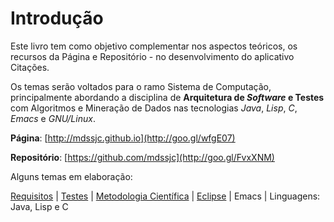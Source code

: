 # Introdução
Este livro tem como objetivo complementar nos aspectos teóricos, os recursos da Página e Repositório - no desenvolvimento do aplicativo Citações.

Os temas serão voltados para o ramo Sistema de Computação, principalmente abordando a disciplina de **Arquitetura de _Software_ e Testes** com Algoritmos e Mineração de Dados nas tecnologias *Java*, *Lisp*, *C*, *Emacs* e *GNU/Linux*.

**Página**: [http://mdssjc.github.io](http://goo.gl/wfgE07)

**Repositório**: [https://github.com/mdssjc](http://goo.gl/FvxXNM)

Alguns temas em elaboração:

[Requisitos](requisitos/README.md) |
[Testes](testes/README.md) |
[Metodologia Científica](metodologia_cientifica/README.md) |
[Eclipse](eclipse/README.md) |
Emacs |
Linguagens: Java, Lisp e C
